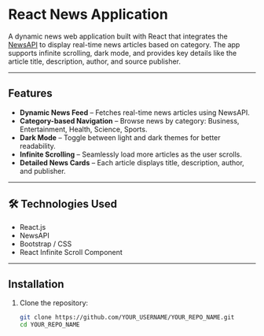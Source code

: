 #  React News Application

A dynamic news web application built with React that integrates the [NewsAPI](https://newsapi.org) to display real-time news articles based on category. The app supports infinite scrolling, dark mode, and provides key details like the article title, description, author, and source publisher.

---

##  Features

-  **Dynamic News Feed** – Fetches real-time news articles using NewsAPI.
-  **Category-based Navigation** – Browse news by category: Business, Entertainment, Health, Science, Sports.
-  **Dark Mode** – Toggle between light and dark themes for better readability.
-  **Infinite Scrolling** – Seamlessly load more articles as the user scrolls.
-  **Detailed News Cards** – Each article displays title, description, author, and publisher.

---

## 🛠 Technologies Used

- React.js
- NewsAPI
- Bootstrap / CSS
- React Infinite Scroll Component

---

##  Installation

1. Clone the repository:
   ```bash
   git clone https://github.com/YOUR_USERNAME/YOUR_REPO_NAME.git
   cd YOUR_REPO_NAME
